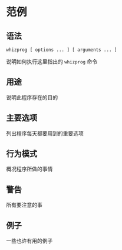 # 范例

## 语法

`whizprog [ options ... ] [ arguments ... ]`

说明如何执行这里指出的 `whizprog` 命令

## 用途

说明此程序存在的目的

## 主要选项

列出程序每天都要用到的重要选项

## 行为模式

概况程序所做的事情

## 警告

所有要注意的事

## 例子

一些也许有用的例子
